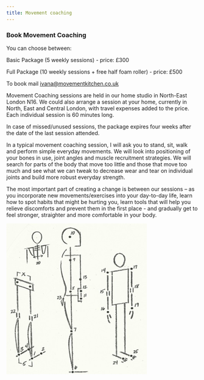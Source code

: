 ```yaml
---
title: Movement coaching
---
```


### Book Movement Coaching

You can choose between:

Basic Package (5 weekly sessions) - price: £300

Full Package (10 weekly sessions + free half foam roller) - price: £500

To book mail [ivana@movementkitchen.co.uk](ivana@movementkitchen.co.uk)

Movement Coaching sessions are held in our home studio in North-East London N16.
We could also arrange a session at your home, currently in North, East and
Central London, with travel expenses added to the price. Each individual session
is 60 minutes long.

In case of missed/unused sessions, the package expires four weeks after the date
of the last session attended.

In a typical movement coaching session, I will ask you to stand, sit, walk and
perform simple everyday movements. We will look into positioning of your bones
in use, joint angles and muscle recruitment strategies. We will search for parts
of the body that move too little and those that move too much and see what we
can tweak to decrease wear and tear on individual joints and build more robust
everyday strength.

The most important part of creating a change is between our sessions – as you
incorporate new movements/exercises into your day-to-day life, learn how to spot
habits that might be hurting you, learn tools that will help you relieve
discomforts and prevent them in the first place - and gradually get to feel
stronger, straighter and more comfortable in your body.

[1]: https://nutritiousmovement.com/

![Alignment points](alignment_points.jpg)
